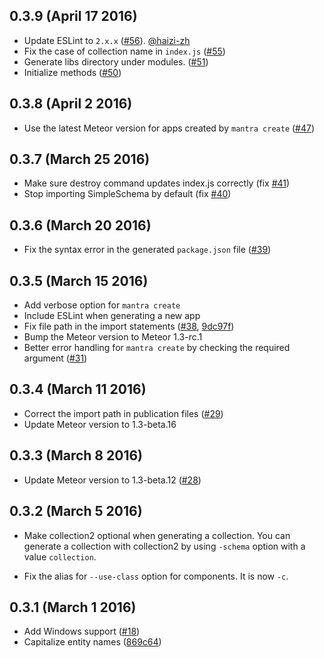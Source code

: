 ## 0.3.9 (April 17 2016)

* Update ESLint to `2.x.x` ([#56](https://github.com/mantrajs/mantra-cli/pull/56)). [@haizi-zh](https://github.com/haizi-zh)
* Fix the case of collection name in `index.js` ([#55](https://github.com/mantrajs/mantra-cli/issues/55))
* Generate libs directory under modules. ([#51](https://github.com/mantrajs/mantra-cli/issues/51))
* Initialize methods ([#50](https://github.com/mantrajs/mantra-cli/issues/50))

## 0.3.8 (April 2 2016)

* Use the latest Meteor version for apps created by `mantra create` ([#47](https://github.com/mantrajs/mantra-cli/pull/47))

## 0.3.7 (March 25 2016)

* Make sure destroy command updates index.js correctly (fix [#41](https://github.com/mantrajs/mantra-cli/issues/41))
* Stop importing SimpleSchema by default (fix [#40](https://github.com/mantrajs/mantra-cli/issues/40))

## 0.3.6 (March 20 2016)

* Fix the syntax error in the generated `package.json` file ([#39](https://github.com/mantrajs/mantra-cli/issues/39))

## 0.3.5 (March 15 2016)

* Add verbose option for `mantra create`
* Include ESLint when generating a new app
* Fix file path in the import statements ([#38](https://github.com/mantrajs/mantra-cli/issues/38), [9dc97f](https://github.com/mantrajs/mantra-cli/commit/9dc97fa494a0b5a867f059ec350ed2d83b0c6461))
* Bump the Meteor version to Meteor 1.3-rc.1
* Better error handling for `mantra create` by checking the required argument
([#31](https://github.com/mantrajs/mantra-cli/pull/31))

## 0.3.4 (March 11 2016)

* Correct the import path in publication files ([#29](https://github.com/mantrajs/mantra-cli/pull/29/files))
* Update Meteor version to 1.3-beta.16

## 0.3.3 (March 8 2016)

* Update Meteor version to 1.3-beta.12 ([#28](https://github.com/mantrajs/mantra-cli/pull/28))

## 0.3.2 (March 5 2016)

* Make collection2 optional when generating a collection. You can generate
a collection with collection2 by using `-schema` option with a value
`collection`.

* Fix the alias for `--use-class` option for components. It is now `-c`.


## 0.3.1 (March 1 2016)

* Add Windows support ([#18](https://github.com/mantrajs/mantra-cli/pull/18))
* Capitalize entity names ([869c64](https://github.com/mantrajs/mantra-cli/commit/869c642b4e5b3f3adbe42f4d89c8880c778c3dd4))
